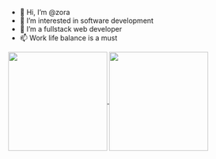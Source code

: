 - 👋 Hi, I’m @zora
- 👀 I’m interested in software development
- 🌱 I’m a fullstack web developer
- 📫 Work life balance is a must

<!---
zora004/zora004 is a ✨ special ✨ repository because its `README.md` (this file) appears on your GitHub profile.
You can click the Preview link to take a look at your changes.
--->

<a href="https://github.com/zora004">
  <img height="200" align="center" src="https://github-readme-stats.vercel.app/api?username=zora004&show_icons=true&theme=transparent&count_private=true&include_all_commits=true&custom_title=Zora's%20GitHub%20Stats&pat=" />
</a>
<a href="https://github.com/zora004">
  <img height="200" align="center" src="https://github-readme-stats.vercel.app/api/top-langs/?username=zora004&layout=compact&langs_count=8&card_width=320&theme=transparent&pat=" />
</a>
